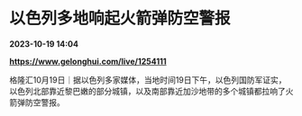 # 以色列多地响起火箭弹防空警报

**2023-10-19 14:04**

**https://www.gelonghui.com/live/1254111**

格隆汇10月19日｜据以色列多家媒体，当地时间19日下午，以色列国防军证实，以色列北部靠近黎巴嫩的部分城镇，以及南部靠近加沙地带的多个城镇都拉响了火箭弹防空警报。